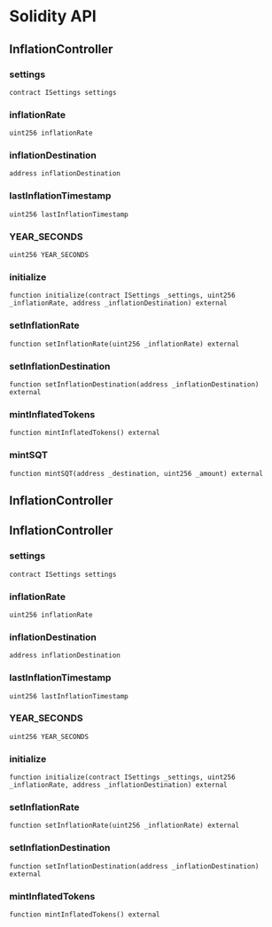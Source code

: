 # Solidity API

## InflationController

### settings

```solidity
contract ISettings settings
```

### inflationRate

```solidity
uint256 inflationRate
```

### inflationDestination

```solidity
address inflationDestination
```

### lastInflationTimestamp

```solidity
uint256 lastInflationTimestamp
```

### YEAR_SECONDS

```solidity
uint256 YEAR_SECONDS
```

### initialize

```solidity
function initialize(contract ISettings _settings, uint256 _inflationRate, address _inflationDestination) external
```

### setInflationRate

```solidity
function setInflationRate(uint256 _inflationRate) external
```

### setInflationDestination

```solidity
function setInflationDestination(address _inflationDestination) external
```

### mintInflatedTokens

```solidity
function mintInflatedTokens() external
```

### mintSQT

```solidity
function mintSQT(address _destination, uint256 _amount) external
```

## InflationController

## InflationController

### settings

```solidity
contract ISettings settings
```

### inflationRate

```solidity
uint256 inflationRate
```

### inflationDestination

```solidity
address inflationDestination
```

### lastInflationTimestamp

```solidity
uint256 lastInflationTimestamp
```

### YEAR_SECONDS

```solidity
uint256 YEAR_SECONDS
```

### initialize

```solidity
function initialize(contract ISettings _settings, uint256 _inflationRate, address _inflationDestination) external
```

### setInflationRate

```solidity
function setInflationRate(uint256 _inflationRate) external
```

### setInflationDestination

```solidity
function setInflationDestination(address _inflationDestination) external
```

### mintInflatedTokens

```solidity
function mintInflatedTokens() external
```

